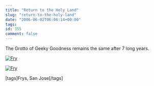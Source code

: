 ```yaml
---
title: "Return to the Holy Land"
slug: "return-to-the-holy-land"
date: "2006-06-02T06:06:14+00:00"
tags:
id: 355
comment: false
---
```


The Grotto of Geeky Goodness remains the same after 7 long years.

[![Fry](http://static.flickr.com/44/158507181_eb82c2f5a2.jpg)](http://www.flickr.com/photos/bandon1/158507181/ "Photo Sharing")

[![Fry](http://static.flickr.com/60/158507182_8ac5c3943c.jpg)](http://www.flickr.com/photos/bandon1/158507182/ "Photo Sharing")

[tags]Frys, San Jose[/tags]
